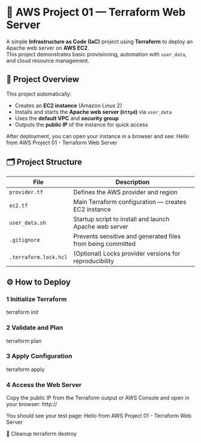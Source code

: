 # 🚀 AWS Project 01 — Terraform Web Server

A simple **Infrastructure as Code (IaC)** project using **Terraform** to deploy an Apache web server on **AWS EC2**.  
This project demonstrates basic provisioning, automation with `user_data`, and cloud resource management.

## 🧱 Project Overview

This project automatically:
- Creates an **EC2 instance** (Amazon Linux 2)
- Installs and starts the **Apache web server (`httpd`)** via `user_data`
- Uses the **default VPC** and **security group**
- Outputs the **public IP** of the instance for quick access

After deployment, you can open your instance in a browser and see: Hello from AWS Project 01 - Terraform Web Server



## 🗂️ Project Structure

| File | Description |
|------|--------------|
| `provider.tf` | Defines the AWS provider and region |
| `ec2.tf` | Main Terraform configuration — creates EC2 instance |
| `user_data.sh` | Startup script to install and launch Apache web server |
| `.gitignore` | Prevents sensitive and generated files from being committed |
| `.terraform.lock.hcl` | (Optional) Locks provider versions for reproducibility |



## ⚙️ How to Deploy

### 1 Initialize Terraform

terraform init

### 2 Validate and Plan

terraform plan

### 3 Apply Configuration

terraform apply

### 4 Access the Web Server

Copy the public IP from the Terraform output or AWS Console and open in your browser:
http://<public-ip>

You should see your test page:
Hello from AWS Project 01 - Terraform Web Server



🧹 Cleanup
terraform destroy 


